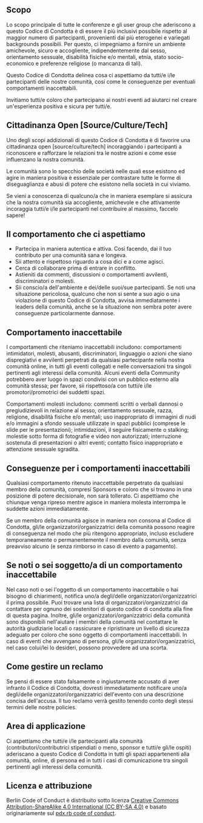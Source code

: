 Scopo
-------

Lo scopo principale di tutte le conferenze e gli user group che aderiscono a questo Codice di Condotta è di essere il più inclusivi possibile rispetto al maggior numero di partecipanti, provenienti dai più eterogenei e variegati backgrounds possibili. Per questo, ci impegniamo a fornire un ambiente amichevole, sicuro e accogliente, indipendentemente dal sesso, orientamento sessuale, disabilità fisiche e/o mentali, etnia, stato socio-economico e preferenze religiose (o mancanza di tali).

Questo Codice di Condotta delinea cosa ci aspettiamo da tutti/e i/le partecipanti delle nostre comunità, cosí come le conseguenze per eventuali comportamenti inaccettabili.

Invitiamo tutti/e coloro che partecipano ai nostri eventi ad aiutarci nel creare un'esperienza positiva e sicura per tutti/e.


Cittadinanza Open [Source/Culture/Tech]
--------------------------------------

Uno degli scopi addizionali di questo Codice di Condotta è di favorire una cittadinanza open [source/culture/tech] incoraggiando i partecipanti a riconoscere e rafforzare le relazioni tra le nostre azioni e come esse influenzano la nostra comunità.

Le comunità sono lo specchio delle società nelle quali esse esistono ed agire in maniera positiva è essenziale per contrastare tutte le forme di diseguaglianza e abusi di potere che esistono nella società in cui viviamo.


Se vieni a conoscenza di qualcuno/a che in maniera esemplare si assicura che la nostra comunità sia accogliente, amichevole e che attivamente incoraggia tutti/e i/le partecipanti nel contribuire al massimo, faccelo sapere!


Il comportamento che ci aspettiamo
-----------------

* Partecipa in maniera autentica e attiva. Così facendo, dai il tuo contributo per una comunità sana e longeva.
* Sii attento e rispettoso riguardo a cosa dici e a come agisci.
* Cerca di collaborare prima di entrare in conflitto.
* Astieniti da commenti, discussioni o comportamenti avvilenti, discriminatori o molesti.
* Sii conscio/a dell'ambiente e dei/delle suoi/sue partecipanti. Se noti una situazione pericolosa, qualcuno che non si sente a suo agio o una violazione di questo Codice di Condotta, avvisa immediatamente i leaders della comunità, anche se la situazione non sembra poter avere conseguenze particolarmente dannose.


Comportamento inaccettabile
---------------------

I comportamenti che riteniamo inaccettabili includono: comportamenti intimidatori, molesti, abusanti, discriminatori, linguaggio o azioni che siano dispregiativi e avvilenti perpetrati da qualsiasi partecipante nella nostra comunità online, in tutti gli eventi collegati e nelle conversazioni tra singoli pertinenti agli interessi della comunità. Alcuni eventi della Community potrebbero aver luogo in spazi condivisi con un pubblico esterno alla comunità stessa; per favore, sii rispettoso/a con tutti/e i/le promotori/promotrici dei suddetti spazi.

Comportamenti molesti includono: commenti scritti o verbali dannosi o pregiudizievoli in relazione al sesso, orientamento sessuale, razza, religione, disabilità fisiche e/o mentali; uso inappropriato di immagini di nudi e/o immagini a sfondo sessuale utilizzate in spazi pubblici (comprese le slide per le presentazioni); intimidazioni, il seguire fisicamente o stalking; molestie sotto forma di fotografie e video non autorizzati; interruzione sostenuta di presentazioni o altri eventi; contatto fisico inappropriato e attenzione sessuale sgradita.


Conseguenze per i comportamenti inaccettabili
-------------------------------------

Qualsiasi comportamento ritenuto inaccettabile perpetrato da qualsiasi membro della comunità, compresi Sponsors e coloro che si trovano in una posizione di potere decisionale, non sarà tollerato.
Ci aspettiamo che chiunque venga ripreso mentre agisce in maniera molesta interrompa le suddette azioni immediatamente.

Se un membro della comunità agisce in maniera non consona al Codice di Condotta, gli/le organizzatori/organizzatrici della comunità possono reagire di conseguenza nel modo che più ritengono appropriato, incluso escludere temporaneamente o permanentemente il membro dalla comunità, senza preavviso alcuno (e senza rimborso in caso di evento a pagamento).


Se noti o sei soggetto/a di un comportamento inaccettabile
------------------------------------------------------

Nel caso noti o sei l'oggetto di un comportamento inaccettabile o hai bisogno di chiarimenti, notifica uno/a degli/delle organizzatori/organizzatrici il prima possibile.
Puoi trovare una lista di organizzatori/organizzatrici da contattare per ognuno dei sostenitori di questo codice di condotta alla fine di questa pagina.
Inoltre, gli/le organizzatori/organizzatrici della comunità sono disponibili nell'aiutare i membri della comunità nel contattare le autorità giudiziarie locali o rassicurare e ripristinare un livello di sicurezza adeguato per coloro che sono oggetto di comportamenti inaccettabili. In caso di eventi che avvengano di persona, gli/le organizzatori/organizzatrici, nel caso colui/lei lo desideri, possono provvedere ad una scorta.


Come gestire un reclamo
---------------------

Se pensi di essere stato falsamente o ingiustamente accusato di aver infranto il Codice di Condotta, dovresti immediatamente notificare uno/a degli/delle organizzatori/organizzatrici dell'evento con una descrizione concisa dell'accusa. Il tuo reclamo verrà gestito tenendo conto degli stessi termini delle nostre policies.


Area di applicazione
-----

Ci aspettiamo che tutti/e i/le partecipanti alla comunità (contributori/contributrici stipendiati o meno, sponsor e tutti/e gli/le ospiti) aderiscano a questo Codice di Condotta in tutti gli spazi appartenenti alla comunità, online, di persona ed in tutti i casi di comunicazione tra singoli pertinenti agli interessi della comunità.


Licenza e attribuzione
-----------------------

Berlin Code of Conduct è distribuito sotto licenza [Creative Commons Attribution-ShareAlike 4.0 International (CC BY-SA 4.0)](https://creativecommons.org/licenses/by-sa/4.0/) e basato originariamente sul [pdx.rb code of conduct](http://pdxruby.org/codeofconduct).


